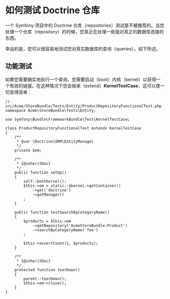 # 如何测试 Doctrine 仓库

一个 Symfony 项目中的 Doctrine 仓库（repositories）测试是不被推荐的。当您处理一个仓库（repository）的时候，您真正在处理一些面对真正的数据库连接的东西。

幸运的是，您可以很容易地测试您对真实数据库的查询（queries），如下所述。

## 功能测试

如果您需要确实地执行一个查询，您需要启动（boot）内核（kernel）以获得一个有效的链接。在这种情况下您会继承（extend）**KernelTestCase**，这可以使一切变得简单：

```
// src/Acme/StoreBundle/Tests/Entity/ProductRepositoryFunctionalTest.php
namespace Acme\StoreBundle\Tests\Entity;

use Symfony\Bundle\FrameworkBundle\Test\KernelTestCase;

class ProductRepositoryFunctionalTest extends KernelTestCase
{
    /**
     * @var \Doctrine\ORM\EntityManager
     */
    private $em;

    /**
     * {@inheritDoc}
     */
    public function setUp()
    {
        self::bootKernel();
        $this->em = static::$kernel->getContainer()
            ->get('doctrine')
            ->getManager()
        ;
    }

    public function testSearchByCategoryName()
    {
        $products = $this->em
            ->getRepository('AcmeStoreBundle:Product')
            ->searchByCategoryName('foo')
        ;

        $this->assertCount(1, $products);
    }

    /**
     * {@inheritDoc}
     */
    protected function tearDown()
    {
        parent::tearDown();
        $this->em->close();
    }
}
```
